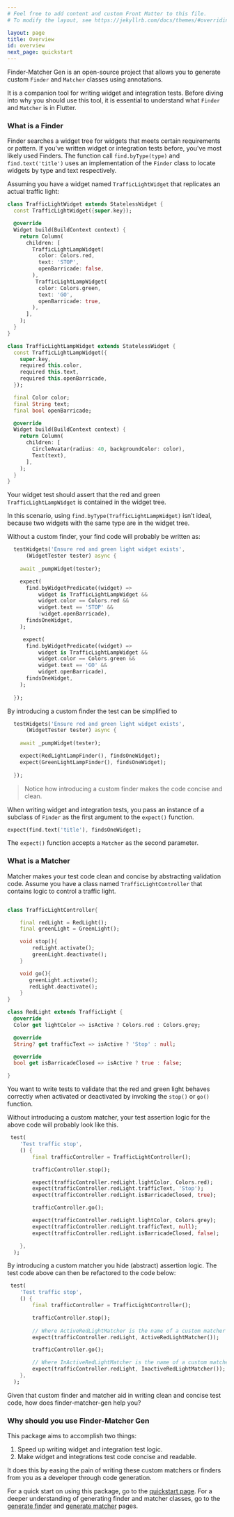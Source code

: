 ```yaml
---
# Feel free to add content and custom Front Matter to this file.
# To modify the layout, see https://jekyllrb.com/docs/themes/#overriding-theme-defaults

layout: page
title: Overview
id: overview
next_page: quickstart
---
```

Finder-Matcher Gen is an open-source project that allows you to generate custom `Finder` and `Matcher` classes using annotations.

It is a companion tool for writing widget and integration tests. Before diving into why you should use this tool, it is essential to understand what `Finder` and `Matcher` is in Flutter.

### What is a Finder
Finder searches a widget tree for widgets that meets certain requirements or pattern. If you've written widget or integration tests before, you've most likely used Finders. The function call `find.byType(type)` and `find.text('title')` uses an implementation of the `Finder` class to locate widgets by type and text respectively.

Assuming you have a widget named `TrafficLightWidget` that replicates an actual traffic light:

```dart
class TrafficLightWidget extends StatelessWidget {
  const TrafficLightWidget({super.key});

  @override
  Widget build(BuildContext context) {
    return Column(
      children: [
        TrafficLightLampWidget(
          color: Colors.red,
          text: 'STOP',
          openBarricade: false,
        ),
         TrafficLightLampWidget(
          color: Colors.green,
          text: 'GO',
          openBarricade: true,
        ),
      ],
    );
  }
}

class TrafficLightLampWidget extends StatelessWidget {
  const TrafficLightLampWidget({
    super.key,
    required this.color,
    required this.text,
    required this.openBarricade,
  });

  final Color color;
  final String text;
  final bool openBarricade;

  @override
  Widget build(BuildContext context) {
    return Column(
      children: [
        CircleAvatar(radius: 40, backgroundColor: color),
        Text(text),
      ],
    );
  }
}
```

Your widget test should assert that the red and green `TrafficLightLampWidget` is contained in the widget tree.

In this scenario, using `find.byType(TrafficLightLampWidget)` isn’t ideal, because two widgets with the same type are in the widget tree.

Without a custom finder, your find code will probably be written as:

```dart
  testWidgets('Ensure red and green light widget exists',
      (WidgetTester tester) async {
  
    await _pumpWidget(tester);

    expect(
      find.byWidgetPredicate((widget) => 
          widget is TrafficLightLampWidget &&
          widget.color == Colors.red &&
          widget.text == 'STOP' &&
          !widget.openBarricade),
      findsOneWidget,
    );

     expect(
      find.byWidgetPredicate((widget) =>
          widget is TrafficLightLampWidget &&
          widget.color == Colors.green &&
          widget.text == 'GO' &&
          widget.openBarricade),
      findsOneWidget,
    );
  
  });
```

By introducing a custom finder the test can be simplified to

```dart
  testWidgets('Ensure red and green light widget exists',
      (WidgetTester tester) async {
  
    await _pumpWidget(tester);

    expect(RedLightLampFinder(), findsOneWidget);
    expect(GreenLightLampFinder(), findsOneWidget);
  
  });
```

> Notice how introducing a custom finder makes the code concise and clean.

When writing widget and integration tests, you pass an instance of a subclass of `Finder` as the first argument to the `expect()` function.


```dart
expect(find.text('title'), findsOneWidget);
```

The `expect()` function accepts a `Matcher` as the second parameter.

### What is a Matcher
Matcher makes your test code clean and concise by abstracting validation code.  Assume you have a class named `TrafficLightController` that contains logic to control a traffic light.

```dart

class TrafficLightController{

    final redLight = RedLight();
    final greenLight = GreenLight();

    void stop(){
        redLight.activate();
        greenLight.deactivate();
    }

    void go(){
       greenLight.activate();
       redLight.deactivate();
    }
}

class RedLight extends TrafficLight {
  @override
  Color get lightColor => isActive ? Colors.red : Colors.grey;

  @override
  String? get trafficText => isActive ? 'Stop' : null;

  @override
  bool get isBarricadeClosed => isActive ? true : false;

}
```

You want to write tests to validate that the red and green light behaves correctly when activated or deactivated by invoking the `stop()` or `go()` function.

Without introducing a custom matcher, your test assertion logic for the above code will probably look like this.

```dart
 test(
    'Test traffic stop',
    () {
        final trafficController = TrafficLightController();

        trafficController.stop();

        expect(trafficController.redLight.lightColor, Colors.red);
        expect(trafficController.redLight.trafficText, 'Stop');
        expect(trafficController.redLight.isBarricadeClosed, true);

        trafficController.go();

        expect(trafficController.redLight.lightColor, Colors.grey);
        expect(trafficController.redLight.trafficText, null);
        expect(trafficController.redLight.isBarricadeClosed, false);

    },
  );    
```
By introducing a custom matcher you hide (abstract) assertion logic. The test code above can then be refactored to the code below:


```dart
 test(
    'Test traffic stop',
    () {
        final trafficController = TrafficLightController();

        trafficController.stop();
        
        // Where ActiveRedLightMatcher is the name of a custom matcher
        expect(trafficController.redLight, ActiveRedLightMatcher());

        trafficController.go();

        // Where InActiveRedLightMatcher is the name of a custom matcher
        expect(trafficController.redLight, InactiveRedLightMatcher());
    },
  ); 
```

Given that custom finder and matcher aid in writing clean and concise test code, how does finder-matcher-gen help you?

### Why should you use Finder-Matcher Gen

This package aims to accomplish two things:

1. Speed up writing widget and integration test logic.
2. Make widget and integrations test code concise and readable.

It does this by easing the pain of writing these custom matchers or finders from you as a developer through code generation. 

For a quick start on using this package, go to the [quickstart page](https://jasperessien2.github.io/finder-matcher-gen/quickstart). For a deeper understanding of generating finder and matcher classes, go to the [generate finder](https://jasperessien2.github.io/finder-matcher-gen/finder) and [generate matcher](https://jasperessien2.github.io/finder-matcher-gen/matcher) pages.